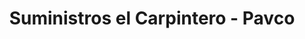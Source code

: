 ---
title: "Suministros el Carpintero - Pavco"
url: /chia/suministros-el-carpintero-pavco/
shop: Eisenwaren
---